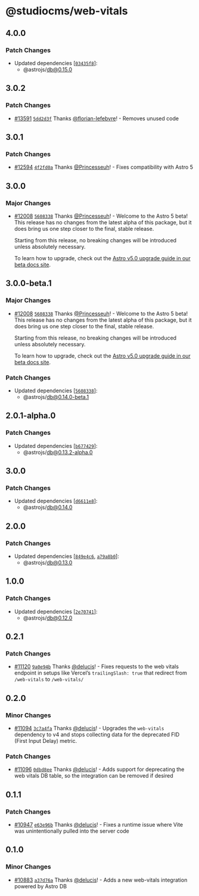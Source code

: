 # @studiocms/web-vitals

## 4.0.0

### Patch Changes

- Updated dependencies [[`03435f8`](https://github.com/withastro/astro/commit/03435f8269b91ce8973bc8ded8e8071481d39dda)]:
  - @astrojs/db@0.15.0

## 3.0.2

### Patch Changes

- [#13591](https://github.com/withastro/astro/pull/13591) [`5dd2d3f`](https://github.com/withastro/astro/commit/5dd2d3fde8a138ed611dedf39ffa5dfeeed315f8) Thanks [@florian-lefebvre](https://github.com/florian-lefebvre)! - Removes unused code

## 3.0.1

### Patch Changes

- [#12594](https://github.com/withastro/astro/pull/12594) [`4f2fd0a`](https://github.com/withastro/astro/commit/4f2fd0a0d67a748af8b611b9afc7d4c789f7c8cc) Thanks [@Princesseuh](https://github.com/Princesseuh)! - Fixes compatibility with Astro 5

## 3.0.0

### Major Changes

- [#12008](https://github.com/withastro/astro/pull/12008) [`5608338`](https://github.com/withastro/astro/commit/560833843c6d3ce2b6c6c473ec4ae70e744bf255) Thanks [@Princesseuh](https://github.com/Princesseuh)! - Welcome to the Astro 5 beta! This release has no changes from the latest alpha of this package, but it does bring us one step closer to the final, stable release.

  Starting from this release, no breaking changes will be introduced unless absolutely necessary.

  To learn how to upgrade, check out the [Astro v5.0 upgrade guide in our beta docs site](https://5-0-0-beta.docs.astro.build/en/guides/upgrade-to/v5/).

## 3.0.0-beta.1

### Major Changes

- [#12008](https://github.com/withastro/astro/pull/12008) [`5608338`](https://github.com/withastro/astro/commit/560833843c6d3ce2b6c6c473ec4ae70e744bf255) Thanks [@Princesseuh](https://github.com/Princesseuh)! - Welcome to the Astro 5 beta! This release has no changes from the latest alpha of this package, but it does bring us one step closer to the final, stable release.

  Starting from this release, no breaking changes will be introduced unless absolutely necessary.

  To learn how to upgrade, check out the [Astro v5.0 upgrade guide in our beta docs site](https://5-0-0-beta.docs.astro.build/en/guides/upgrade-to/v5/).

### Patch Changes

- Updated dependencies [[`5608338`](https://github.com/withastro/astro/commit/560833843c6d3ce2b6c6c473ec4ae70e744bf255)]:
  - @astrojs/db@0.14.0-beta.1

## 2.0.1-alpha.0

### Patch Changes

- Updated dependencies [[`b677429`](https://github.com/withastro/astro/commit/b67742961a384c10e5cd04cf5b02d0f014ea7362)]:
  - @astrojs/db@0.13.2-alpha.0

## 3.0.0

### Patch Changes

- Updated dependencies [[`d6611e8`](https://github.com/withastro/astro/commit/d6611e8bb05e7d913aeb5e59e90906b8b919d48e)]:
  - @astrojs/db@0.14.0

## 2.0.0

### Patch Changes

- Updated dependencies [[`849e4c6`](https://github.com/withastro/astro/commit/849e4c6c23e61f7fa59f583419048b998bef2475), [`a79a8b0`](https://github.com/withastro/astro/commit/a79a8b0230b06ed32ce1802f2a5f84a6cf92dbe7)]:
  - @astrojs/db@0.13.0

## 1.0.0

### Patch Changes

- Updated dependencies [[`2e70741`](https://github.com/withastro/astro/commit/2e70741362afc1e7d03c8b2a9d8edb8466dfe9c3)]:
  - @astrojs/db@0.12.0

## 0.2.1

### Patch Changes

- [#11120](https://github.com/withastro/astro/pull/11120) [`9a0e94b`](https://github.com/withastro/astro/commit/9a0e94b2e6bc41b370d8a0518004c6f3cb1b833e) Thanks [@delucis](https://github.com/delucis)! - Fixes requests to the web vitals endpoint in setups like Vercel’s `trailingSlash: true` that redirect from `/web-vitals` to `/web-vitals/`

## 0.2.0

### Minor Changes

- [#11094](https://github.com/withastro/astro/pull/11094) [`3c7a4fa`](https://github.com/withastro/astro/commit/3c7a4fabea5ebb0e8f79742731415136ae3da9a6) Thanks [@delucis](https://github.com/delucis)! - Upgrades the `web-vitals` dependency to v4 and stops collecting data for the deprecated FID (First Input Delay) metric.

### Patch Changes

- [#11096](https://github.com/withastro/astro/pull/11096) [`0dbd8ee`](https://github.com/withastro/astro/commit/0dbd8eeb77065f3ed03f481c8042f2896a5448c4) Thanks [@delucis](https://github.com/delucis)! - Adds support for deprecating the web vitals DB table, so the integration can be removed if desired

## 0.1.1

### Patch Changes

- [#10947](https://github.com/withastro/astro/pull/10947) [`e63e96b`](https://github.com/withastro/astro/commit/e63e96bf32bce270926da6e65c9a331cf9e462d4) Thanks [@delucis](https://github.com/delucis)! - Fixes a runtime issue where Vite was unintentionally pulled into the server code

## 0.1.0

### Minor Changes

- [#10883](https://github.com/withastro/astro/pull/10883) [`a37d76a`](https://github.com/withastro/astro/commit/a37d76a42ac00697be3acd575f3f7163129ea75c) Thanks [@delucis](https://github.com/delucis)! - Adds a new web-vitals integration powered by Astro DB
